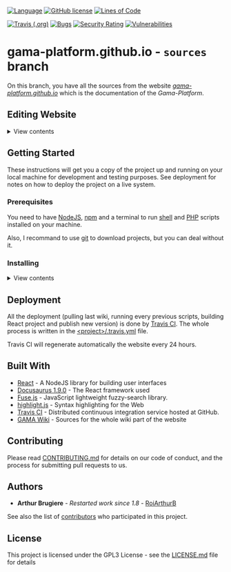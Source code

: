 [![Language](https://img.shields.io/badge/language-NodeJS-green.svg)](https://nodejs.org/)
[![GitHub license](https://img.shields.io/github/license/gama-platform/gama-platform.github.io)](https://github.com/gama-platform/gama-platform.github.io/blob/sources/LICENSE)
[![Lines of Code](https://sonarcloud.io/api/project_badges/measure?project=gama-platform_gama-platform.github.io&metric=ncloc)](https://sonarcloud.io/dashboard?id=gama-platform_gama-platform.github.io)

[![Travis (.org)](https://img.shields.io/travis/gama-platform/gama-platform.github.io)](https://travis-ci.org/gama-platform/gama-platform.github.io)
[![Bugs](https://sonarcloud.io/api/project_badges/measure?project=gama-platform_gama-platform.github.io&metric=bugs)](https://sonarcloud.io/dashboard?id=gama-platform_gama-platform.github.io)
[![Security Rating](https://sonarcloud.io/api/project_badges/measure?project=gama-platform_gama-platform.github.io&metric=security_rating)](https://sonarcloud.io/dashboard?id=gama-platform_gama-platform.github.io)
[![Vulnerabilities](https://sonarcloud.io/api/project_badges/measure?project=gama-platform_gama-platform.github.io&metric=vulnerabilities)](https://sonarcloud.io/dashboard?id=gama-platform_gama-platform.github.io)

# gama-platform.github.io - `sources` branch

On this branch, you have all the sources from the website [_gama-platform.github.io_](gama-platform.github.io) which is the documentation of the _Gama-Platform_.

## Editing Website

<details>
<summary>View contents</summary>
  
You saw an error on the website and you want to correct it. The first thing is to check which page should be updated !

### Editing website parameters

The website have a big config file. This file is fully documented and will configure many things from the website (logo, title, etc etc etc). 

You can find it here : _\<project>/website/siteConfig.js_

### Editing `wiki`

Let's start by taking a look at the URL. For example :

```
https://gama-platform.github.io/wiki/Home
                                ^^^^
```

If in the URL you have the keyword `wiki`, you should modify the _GAMA wiki_ and the correction will appear in the website after the next build done by Travis CI.

To keep the same example, the file to edit will be here :

```
https://gama-platform.github.io/wiki/Home
                                ^^^^ ^^^^
=FILE-TO-EDIT=> https://github.com/gama-platform/gama/wiki/Home
                                                      ^^^^ ^^^^
```

### Editing site specific pages

If you don't have the `wiki` keyword, the page you want to edit is probably a React page (like the *download* page or the *index* page).

This pages are located in _\<project>/website/pages/_ and you'll need to have some basics in React to edit pages.

</details>

## Getting Started

These instructions will get you a copy of the project up and running on your local machine for development and testing purposes. See deployment for notes on how to deploy the project on a live system.

### Prerequisites

You need to have [NodeJS](https://nodejs.org/en/), [npm](https://www.npmjs.com/) and a terminal to run [shell](https://en.wikipedia.org/wiki/Shell_script) and [PHP](https://php.net/) scripts installed on your machine.

Also, I recommand to use [git](https://git-scm.com/) to download projects, but you can deal without it.

### Installing

<details>
<summary>View contents</summary>

Here's a step by step series of command that tell you how to get a development env running.

First of all, you need to download this project on the `sources` branch

```
git clone https://github.com/gama-platform/gama-platform.github.io.git -b sources
```

Now, move on the project and clone the _Gama wiki_ in the folder. This project is not inside by default because I want it updated at each build (in Travis) and I wanted to keep this repo lightweight.

```
cd ./gama-platform.github.io
git clone https://github.com/gama-platform/gama.wiki.git
```

Now, you'll run some custom scripts which will pre-process every files for the website.

The first script will copy every files from _gama.wiki/_ to the right location in the new website.

```
sh ./script/unstructurize.sh
```

The second script will correct some links (to images or else) in markdowns files.

```
sh ./script/link_fixer.sh
```

This two lines will generate a sidebar Docusaurus-friendly (a JSON) from the gama.wiki's one.

```
sed -i '/^$/d' './docs/_Sidebar.md' # Remove blank line
php script/sidebarCopy.php
``` 

The last script will create a header ([learn more here](https://docusaurus.io/docs/en/doc-markdown#markdown-headers)) to have correct title in pages.

```
sh script/autoHeader.sh
```

The final command to prepare the project is to install _npm_ packages. So you should move in the _website/_ sub-folder and install packages listed in `packages.json` file.

```
cd <project>/website
npm install
```

Now you have your project ready to start it in your local machine! Congrats.

All you need to do is to start your project with _npm_ from the _website/_ folder

```
cd <project>/website
npm start
```

In less than a minute, you should have the website running in local on port 3000 open in your favorite browser.

</details>

## Deployment

All the deployment (pulling last wiki, running every previous scripts, building React project and publish new version) is done by [Travis CI](https://travis-ci.org/gama-platform/gama-platform.github.io). The whole process is written in the [\<project\>/.travis.yml](https://github.com/gama-platform/gama-platform.github.io/blob/sources/.travis.yml) file.

Travis CI will regenerate automatically the website every 24 hours.

## Built With

* [React](https://reactjs.org/) - A NodeJS library for building user interfaces
* [Docusaurus 1.9.0](https://docusaurus.io/en/) - The React framework used
* [Fuse.js](https://fusejs.io) - JavaScript lightweight fuzzy-search library.
* [highlight.js](https://highlightjs.org/) - Syntax highlighting for the Web
* [Travis CI](https://travis-ci.org/) - Distributed continuous integration service hosted at GitHub.
* [GAMA Wiki](https://github.com/gama-platform/gama/wiki) - Sources for the whole wiki part of the website 

## Contributing

Please read [CONTRIBUTING.md](https://gama-platform.github.io/wiki/Contribute) for details on our code of conduct, and the process for submitting pull requests to us.

## Authors

* **Arthur Brugiere** - *Restarted work since 1.8* - [RoiArthurB](https://github.com/RoiArthurB)

See also the list of [contributors](https://github.com/gama-platform/gama-platform.github.io/contributors) who participated in this project.

## License

This project is licensed under the GPL3 License - see the [LICENSE.md](https://github.com/gama-platform/gama-platform.github.io/blob/sources/LICENSE) file for details
